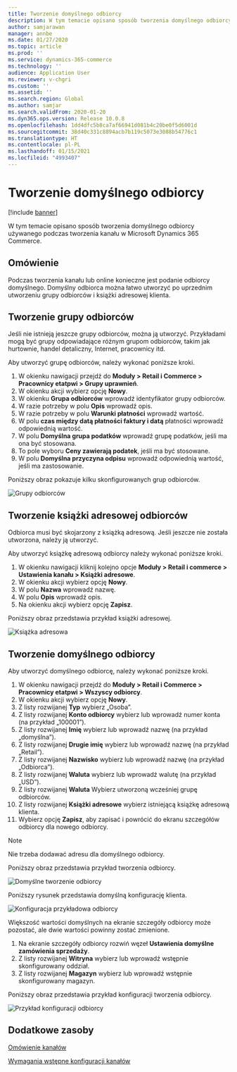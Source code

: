 ```yaml
---
title: Tworzenie domyślnego odbiorcy
description: W tym temacie opisano sposób tworzenia domyślnego odbiorcy używanego podczas tworzenia kanału w Microsoft Dynamics 365 Commerce.
author: samjarawan
manager: annbe
ms.date: 01/27/2020
ms.topic: article
ms.prod: ''
ms.service: dynamics-365-commerce
ms.technology: ''
audience: Application User
ms.reviewer: v-chgri
ms.custom: ''
ms.assetid: ''
ms.search.region: Global
ms.author: samjar
ms.search.validFrom: 2020-01-20
ms.dyn365.ops.version: Release 10.0.8
ms.openlocfilehash: 1dd4dfc5b8ca7af66941d081b4c20be0f5d6001d
ms.sourcegitcommit: 38d40c331c8894acb7b119c5073e3088b54776c1
ms.translationtype: HT
ms.contentlocale: pl-PL
ms.lasthandoff: 01/15/2021
ms.locfileid: "4993407"
---
```

# <a name="create-a-default-customer"></a>Tworzenie domyślnego odbiorcy


[!include [banner](includes/banner.md)]

W tym temacie opisano sposób tworzenia domyślnego odbiorcy używanego podczas tworzenia kanału w Microsoft Dynamics 365 Commerce.

## <a name="overview"></a>Omówienie

Podczas tworzenia kanału lub online konieczne jest podanie odbiorcy domyślnego. Domyślny odbiorca można łatwo utworzyć po uprzednim utworzeniu grupy odbiorców i książki adresowej klienta.

## <a name="create-a-customer-group"></a>Tworzenie grupy odbiorców

Jeśli nie istnieją jeszcze grupy odbiorców, można ją utworzyć. Przykładami mogą być grupy odpowiadające różnym grupom odbiorców, takim jak hurtownie, handel detaliczny, Internet, pracownicy itd.

Aby utworzyć grupę odbiorców, należy wykonać poniższe kroki.

1. W okienku nawigacji przejdź do **Moduły \> Retail i Commerce \> Pracownicy etatpwi \> Grupy uprawnień**.
1. W okienku akcji wybierz opcję **Nowy**.
1. W okienku **Grupa odbiorców** wprowadź identyfikator grupy odbiorców.
1. W razie potrzeby w polu **Opis** wprowadź opis.
1. W razie potrzeby w polu **Warunki płatności** wprowadź wartość.
1. W polu **czas między datą płatności faktury i datą** płatności wprowadź odpowiednią wartość.
1. W polu **Domyślna grupa podatków** wprowadź grupę podatków, jeśli ma ona być stosowana.
1. To pole wyboru **Ceny zawierają podatek**, jeśli ma być stosowane.
1. W polu **Domyślna przyczyna odpisu** wprowadź odpowiednią wartość, jeśli ma zastosowanie.

Poniższy obraz pokazuje kilku skonfigurowanych grup odbiorców.

![Grupy odbiorców](media/customer-groups.png)

## <a name="create-a-customer-address-book"></a>Tworzenie książki adresowej odbiorców

Odbiorca musi być skojarzony z książką adresową. Jeśli jeszcze nie została utworzona, należy ją utworzyć.

Aby utworzyć książkę adresową odbiorcy należy wykonać poniższe kroki.

1. W okienku nawigacji kliknij kolejno opcje **Moduły \> Retail i commerce \> Ustawienia kanału \> Książki adresowe**.
1. W okienku akcji wybierz opcję **Nowy**.
1. W polu **Nazwa** wprowadź nazwę.
1. W polu **Opis** wprowadź opis.
1. Na okienku akcji wybierz opcję **Zapisz**.

Poniższy obraz przedstawia przykład książki adresowej.

![Książka adresowa](media/address-book.png)

## <a name="create-a-default-customer"></a>Tworzenie domyślnego odbiorcy

Aby utworzyć domyślnego odbiorcę, należy wykonać poniższe kroki.

1. W okienku nawigacji przejdź do **Moduły \> Retail i Commerce \> Pracownicy etatpwi \> Wszyscy odbiorcy**.
1. W okienku akcji wybierz opcję **Nowy**.
1. Z listy rozwijanej **Typ** wybierz „Osoba”.
1. Z listy rozwijanej **Konto odbiorcy** wybierz lub wprowadź numer konta (na przykład „100001”).
1. Z listy rozwijanej **Imię** wybierz lub wprowadź nazwę (na przykład „domyślna”).
1. Z listy rozwijanej **Drugie imię** wybierz lub wprowadź nazwę (na przykład „Retail”).
1. Z listy rozwijanej **Nazwisko** wybierz lub wprowadź nazwę (na przykład „Odbiorca”).
1. Z listy rozwijanej **Waluta** wybierz lub wprowadź walutę (na przykład „USD”).
1. Z listy rozwijanej **Waluta** Wybierz utworzoną wcześniej grupę odbiorców.
1. Z listy rozwijanej **Książki adresowe** wybierz istniejącą książkę adresową klienta.
1. Wybierz opcję **Zapisz**, aby zapisać i powrócić do ekranu szczegółów odbiorcy dla nowego odbiorcy.

> [!NOTE]
> Nie trzeba dodawać adresu dla domyślnego odbiorcy.

Poniższy obraz przedstawia przykład tworzenia odbiorcy.

![Domyślne tworzenie odbiorcy](media/default-customer-creation.png)

Poniższy rysunek przedstawia domyślną konfigurację klienta.

![Konfiguracja przykładowa odbiorcy](media/default-customer-configuration1.png)

Większość wartości domyślnych na ekranie szczegóły odbiorcy może pozostać, ale dwie wartości powinny zostać zmienione.

1. Na ekranie szczegóły odbiorcy rozwiń węzeł **Ustawienia domyślne zamówienia sprzedaży**.
1. Z listy rozwijanej **Witryna** wybierz lub wprowadź wstępnie skonfigurowany oddział.
1. Z listy rozwijanej **Magazyn** wybierz lub wprowadź wstępnie skonfigurowany magazyn.

Poniższy obraz przedstawia przykład konfiguracji tworzenia odbiorcy.

![Przykład konfiguracji odbiorcy](media/default-customer-configuration2.png)

## <a name="additional-resources"></a>Dodatkowe zasoby

[Omówienie kanałów](channels-overview.md)

[Wymagania wstępne konfiguracji kanałów](channels-prerequisites.md)
